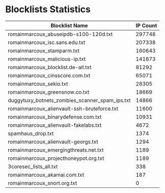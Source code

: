 # Blocklists Statistics
| Blocklist Name | IP Count |
|----|----|
| romainmarcoux_abuseipdb-s100-120d.txt | 297748 |
| romainmarcoux_isc.sans.edu.txt | 207338 |
| romainmarcoux_stamparm.txt | 160643 |
| romainmarcoux_malicious-ip.txt | 141873 |
| romainmarcoux_blocklist.de-all.txt | 81292 |
| romainmarcoux_cinsscore.com.txt | 65071 |
| romainmarcoux_sekio.txt | 28305 |
| romainmarcoux_greensnow.co.txt | 18669 |
| duggytuxy_botnets_zombies_scanner_spam_ips.txt | 14866 |
| romainmarcoux_alienvault-ssh-bruteforce.txt | 11600 |
| romainmarcoux_binarydefense.com.txt | 10931 |
| romainmarcoux_alienvault-fakelabs.txt | 4672 |
| spamhaus_drop.txt | 1374 |
| romainmarcoux_alienvault-georgs.txt | 1294 |
| romainmarcoux_emergingthreats.net.txt | 1189 |
| romainmarcoux_projecthoneypot.org.txt | 1189 |
| 3coresec_lists_all.txt | 338 |
| romainmarcoux_akamai.com.txt | 187 |
| romainmarcoux_snort.org.txt | 0 |
